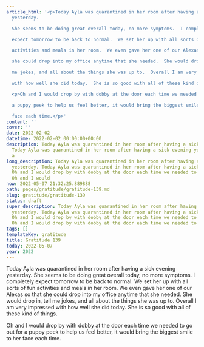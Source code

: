 ```yaml
---
article_html: '<p>Today Ayla was quarantined in her room after having a sick evening
  yesterday.

  She seems to be doing great overall today, no more symptoms.  I completely

  expect tomorrow to be back to normal.  We set her up with all sorts of fun

  activities and meals in her room.  We even gave her one of our Alexas so that

  she could drop into my office anytime that she needed.  She would drop in, tell

  me jokes, and all about the things she was up to.  Overall I am very impressed

  with how well she did today.  She is so good with all of these kind of things.</p>

  <p>Oh and I would drop by with dobby at the door each time we needed to go out for

  a puppy peek to help us feel better, it would bring the biggest smile to her

  face each time.</p>'
content: ''
cover: ''
date: 2022-02-02
datetime: 2022-02-02 00:00:00+00:00
description: Today Ayla was quarantined in her room after having a sick evening yesterday.
  Today Ayla was quarantined in her room after having a sick evening yesterday. Oh
  a
long_description: Today Ayla was quarantined in her room after having a sick evening
  yesterday. Today Ayla was quarantined in her room after having a sick evening yesterday.
  Oh and I would drop by with dobby at the door each time we needed to go out for
  Oh and I would
now: 2022-05-07 21:32:25.889888
path: pages/gratitude/gratitude-139.md
slug: gratitude/gratitude-139
status: draft
super_description: Today Ayla was quarantined in her room after having a sick evening
  yesterday. Today Ayla was quarantined in her room after having a sick evening yesterday.
  Oh and I would drop by with dobby at the door each time we needed to go out for
  Oh and I would drop by with dobby at the door each time we needed to go out for
tags: []
templateKey: gratitude
title: Gratitude 139
today: 2022-05-07
year: 2022
---
```


Today Ayla was quarantined in her room after having a sick evening yesterday.
She seems to be doing great overall today, no more symptoms.  I completely
expect tomorrow to be back to normal.  We set her up with all sorts of fun
activities and meals in her room.  We even gave her one of our Alexas so that
she could drop into my office anytime that she needed.  She would drop in, tell
me jokes, and all about the things she was up to.  Overall I am very impressed
with how well she did today.  She is so good with all of these kind of things.

Oh and I would drop by with dobby at the door each time we needed to go out for
a puppy peek to help us feel better, it would bring the biggest smile to her
face each time.